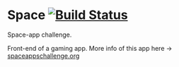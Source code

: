 # Space [![Build Status](https://travis-ci.org/pouyio/space.svg?branch=master)](https://travis-ci.org/pouyio/space)

Space-app challenge.

Front-end of a gaming app. More info of this app here -> [spaceappschallenge.org](https://2017.spaceappschallenge.org/challenges/planetary-blues/arctic-game/teams/the-ramen/project)

